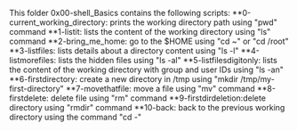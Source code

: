 This folder 0x00-shell_Basics contains the following scripts:
**0-current_working_directory: prints the working directory path using "pwd" command
**1-listit: lists the content of the working directory using "ls" command
**2-bring_me_home: go to the $HOME using "cd ~" or "cd /root"
**3-listfiles: lists details about a directory content using "ls -l"
**4-listmorefiles: lists the hidden files using "ls -al"
**5-listfilesdigitonly: lists the content of the working directory with group and user IDs using "ls -an"
**6-firstdirectory: create a new directory in /tmp using "mkdir /tmp/my-first-directory"
**7-movethatfile: move a file using "mv" command
**8-firstdelete: delete file using "rm" command
**9-firstdirdeletion:delete directory using "rmdir" command
**10-back: back to the previous working directory using the command "cd -"
